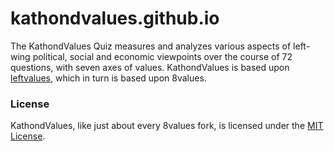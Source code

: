 # kathondvalues.github.io

The KathondValues Quiz measures and analyzes various aspects of left-wing political, social and economic viewpoints over the course of 72 questions, with seven axes of values. KathondValues is based upon [leftvalues](https://leftvalues.github.io/), which in turn is based upon 8values.

### License

KathondValues, like just about every 8values fork, is licensed under the [MIT License](https://github.com/LeftValues/leftvalues.github.io/blob/master/LICENSE).
